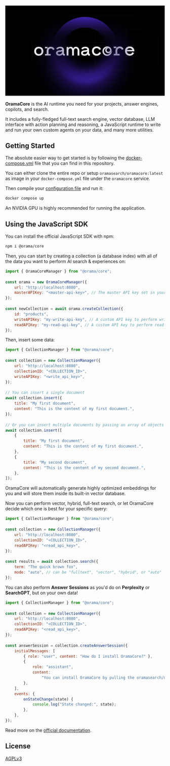 ![OramaCore](/docs/public/oramacore.png)

**OramaCore** is the AI runtime you need for your projects, answer engines,
copilots, and search.

It includes a fully-fledged full-text search engine, vector database, LLM
interface with action planning and reasoning, a JavaScript runtime to write and
run your own custom agents on your data, and many more utilities.

## Getting Started

The absolute easier way to get started is by following the
[docker-compose.yml](./docker-compose.yml) file that you can find in this
repository.

You can either clone the entire repo or setup `oramasearch/oramacore:latest` as
image in your `docker-compose.yml` file under the `oramacore` service.

Then compile your
[configuration file](https://docs.oramacore.com/docs/guide/configuration) and
run it:

```sh
docker compose up
```

An NVIDIA GPU is highly recommended for running the application.

## Using the JavaScript SDK

You can install the official JavaScript SDK with npm:

```sh
npm i @orama/core
```

Then, you can start by creating a collection (a database index) with all of the
data you want to perform AI search & experiences on:

```js
import { OramaCoreManager } from "@orama/core";

const orama = new OramaCoreManager({
    url: "http://localhost:8080",
    masterAPIKey: "<master-api-key>", // The master API key set in your config file
});

const newCollection = await orama.createCollection({
    id: "products",
    writeAPIKey: "my-write-api-key", // A custom API key to perform write operations on your collection
    readAPIKey: "my-read-api-key", // A custom API key to perform read operations on your collection
});
```

Then, insert some data:

```js
import { CollectionManager } from "@orama/core";

const collection = new CollectionManager({
    url: "http://localhost:8080",
    collectionID: "<COLLECTION_ID>",
    writeAPIKey: "<write_api_key>",
});

// You can insert a single document
await collection.insert({
    title: "My first document",
    content: "This is the content of my first document.",
});

// Or you can insert multiple documents by passing an array of objects
await collection.insert([
    {
        title: "My first document",
        content: "This is the content of my first document.",
    },
    {
        title: "My second document",
        content: "This is the content of my second document.",
    },
]);
```

OramaCore will automatically generate highly optimized embeddings for you and
will store them inside its built-in vector database.

Now you can perform vector, hybrid, full-text search, or let OramaCore decide
which one is best for your specific query:

```js
import { CollectionManager } from "@orama/core";

const collection = new CollectionManager({
    url: "http://localhost:8080",
    collectionID: "<COLLECTION_ID>",
    readAPIKey: "<read_api_key>",
});

const results = await collection.search({
    term: "The quick brown fox",
    mode: "auto", // can be "fulltext", "vector", "hybrid", or "auto"
});
```

You can also perform **Answer Sessions** as you'd do on **Perplexity** or
**SearchGPT**, but on your own data!

```js
import { CollectionManager } from "@orama/core";

const collection = new CollectionManager({
    url: "http://localhost:8080",
    collectionID: "<COLLECTION_ID>",
    readAPIKey: "<read_api_key>",
});

const answerSession = collection.createAnswerSession({
    initialMessages: [
        { role: "user", content: "How do I install OramaCore?" },
        {
            role: "assistant",
            content:
                "You can install OramaCore by pulling the oramasearch/oramacore:latest Docker image",
        },
    ],
    events: {
        onStateChange(state) {
            console.log("State changed:", state);
        },
    },
});
```

Read more on the [official documentation](https://docs.oramacore.com/docs).

## License

[AGPLv3](/LICENSE.md)
